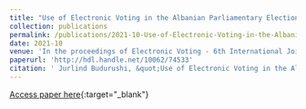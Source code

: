 ```yaml
---
title: "Use of Electronic Voting in the Albanian Parliamentary Elections in 2021"
collection: publications
permalink: /publications/2021-10-Use-of-Electronic-Voting-in-the-Albanian-Parliamentary-Elections-in-2021
date: 2021-10
venue: 'In the proceedings of Electronic Voting - 6th International Joint Conference on Electronic Voting (E-Vote-ID 2021)'
paperurl: 'http://hdl.handle.net/10062/74533'
citation: ' Jurlind Budurushi, &quot;Use of Electronic Voting in the Albanian Parliamentary Elections in 2021.&quot; In the proceedings of Electronic Voting - 6th International Joint Conference on Electronic Voting (E-Vote-ID 2021), 2021.'
---
```

[Access paper here](http://hdl.handle.net/10062/74533){:target="_blank"}
